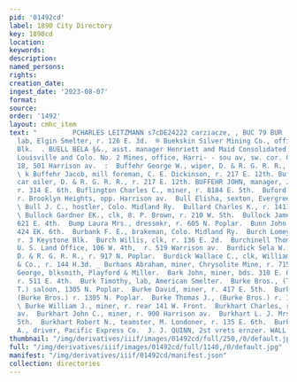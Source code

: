 ```yaml
---
pid: '01492cd'
label: 1890 City Directory
key: 1890cd
location: 
keywords: 
description: 
named_persons: 
rights: 
creation_date: 
ingest_date: '2023-08-07'
format: 
source: 
order: '1492'
layout: cmhc_item
text: "         PCHARLES LEITZMANN s7cDE24222 carziacze, , BUC 79 BUR  Buckley John,
  lab, Elgin Smelter, r. 126 E. 3d.  ® Buekskin Silver Mining Co., office, 4, DeMaineville
  Blk.  . BUELL BELA §&., asst. manager Henriett and Maid Consolidated } Mining Co.,
  Louisville and Colo. No. 2 Mines, office, Harri- - sou av, sw. cor. Chestnut, r,
  18, 501 Harrison av.  :  Buffehr George W., wiper, D. & R. G. R. R., r. 217 E. 12th.
  \ k Buffehr Jacob, mill foreman, C. E. Dickinson, r. 217 E. 12th. Buffehr John,
  car oiler, D. & R. G. R. R., r. 217 E. 12th. BUFFEHR JOHN, manager, Joseph Tischer,
  r. 314 E. 6th. Buflington Charles C., miner, r. 8184 E. 5th.  Buford Henry, miner,
  r. Brooklyn Heights, opp. Harrison av.  Bull Elisha, sexton, Evergreen Cemetery.
  \ Bull J. C., hostler, Colo. Midland Ry.  Bullard Charles K., r. 1411 N. Poplar.
  \ Bullock Gardner EK., clk, 8. P. Brown, r. 210 W. Sth.  Bullock James, miner, r.
  621 E. 4th.  Bump Laura Mrs., dressmkr, r. 605 N. Poplar.  Bunn John P., lab, r.
  424 EK. 6th.  Burbank F. E., brakeman, Colo. Midland Ry.  Burch Lomey, plumber,
  r. 3 Keystone Blk.  Burch Willis, clk, r. 136 E. 2d.  Burchinell Thomas W., receiver,
  U. S. Land Office, 106 W. 4th,  r. 519 Warrison av.  Burdick Sela W., engineer,
  D. & R. G. R. R., r. 917 N. Poplar.  Burdick Wallace C., clk, William L. Otterbach
  & Co., r. 144 H.3d. _ Burhans Abraham, miner, Chrysolite Mine, r. 715 E. 6th.  Bark
  George, blksmith, Playford & Miller.  Bark John, miner, bds. 310 E. 6th.  Burk Joseph,
  r. 511 E. 4th.  Burk Timothy, lab, American Smelter.  Burke Bros., (T. J. and J.
  T.) saloon, 1305 N. Poplar.  Burke David, miner, r. 417 E. 5th.  Burke James T.,
  (Burke Bros.) r. 1305 N. Poplar.  Burke Thomas J., (Burke Bros.) r. 1305 N. Poplar.
  \ Burke William J., miner, r. rear 141 W. Front.  Burkhart Charles, r. 900 Harrison
  av.  Burkhart John C., miner, r. 900 Harrison av.  Burkhart L. J. Mrs., r. 423 E.
  5th.  Burkhart Robert N., teamster, M. Londoner, r. 135 E. 6th.  Burkholder James
  A., driver, Pacific Express Co.  J. J. QUINN, 2st vrets ernzer. WALL PAPER    "
thumbnail: "/img/derivatives/iiif/images/01492cd/full/250,/0/default.jpg"
full: "/img/derivatives/iiif/images/01492cd/full/1140,/0/default.jpg"
manifest: "/img/derivatives/iiif/01492cd/manifest.json"
collection: directories
---
```

